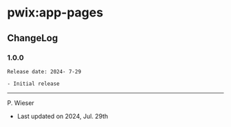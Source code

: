# pwix:app-pages

## ChangeLog

### 1.0.0

    Release date: 2024- 7-29

    - Initial release

---
P. Wieser
- Last updated on 2024, Jul. 29th
